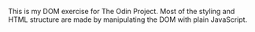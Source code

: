 This is my DOM exercise for The Odin Project. Most of the styling and HTML 
structure are made by manipulating the DOM with plain JavaScript. 
